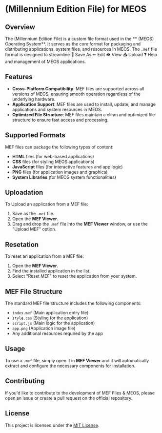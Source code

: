 # (Millennium Edition File) for MEOS

## Overview
The (Millennium Edition File) is a custom file format used in the ** (MEOS) Operating System**. It serves as the core format for packaging and distributing applications, system files, and resources in MEOS. The `.mef` file format is designed to streamline
💾 Save As
✏ Edit
👁 View
📤 Upload
❓ Help and management of MEOS applications.

## Features
- **Cross-Platform Compatibility**: MEF files are supported across all versions of MEOS, ensuring smooth operation regardless of the underlying hardware.
- **Application Support**: MEF files are used to install, update, and manage applications and system resources in MEOS.
- **Optimized File Structure**: MEF files maintain a clean and optimized file structure to ensure fast access and processing.

## Supported Formats
MEF files can package the following types of content:
- **HTML** files (for web-based applications)
- **CSS** files (for styling MEOS applications)
- **JavaScript** files (for interactive features and app logic)
- **PNG** files (for application images and graphics)
- **System Libraries** (for MEOS system functionalities)

## Uploadation
To Upload an application from a MEF file:
1. Save as the `.mef` file.
2. Open the **MEF Viewer**.
3. Drag and drop the `.mef` file into the **MEF Viewer** window, or use the "Upload MEF" option.

## Resetation
To reset an application from a MEF file:
1. Open the **MEF Viewer**.
2. Find the installed application in the list.
3. Select "Reset MEF" to reset the application from your system.

## MEF File Structure
The standard MEF file structure includes the following components:
- `index.mef` (Main application entry file)
- `style.css` (Styling for the application)
- `script.js` (Main logic for the application)
- `app.png` (Application image file)
- Any additional resources required by the app

## Usage
To use a `.mef` file, simply open it in **MEF Viewer** and it will automatically extract and configure the necessary components for installation.

## Contributing
If you'd like to contribute to the development of MEF Files & MEOS, please open an issue or create a pull request on the official repository.

## License
This project is licensed under the [MIT License](LICENSE).
